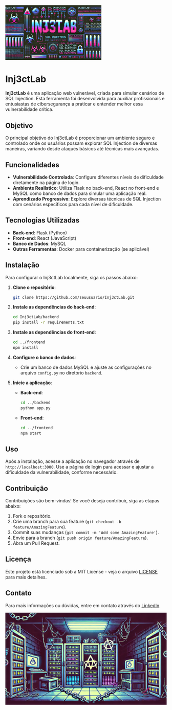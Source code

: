 <img src="Header.png" alt="Inj3ctLab Header" width="300"/>

# Inj3ctLab

**Inj3ctLab** é uma aplicação web vulnerável, criada para simular cenários de SQL Injection. Esta ferramenta foi desenvolvida para auxiliar profissionais e entusiastas de cibersegurança a praticar e entender melhor essa vulnerabilidade crítica.

## Objetivo

O principal objetivo do Inj3ctLab é proporcionar um ambiente seguro e controlado onde os usuários possam explorar SQL Injection de diversas maneiras, variando desde ataques básicos até técnicas mais avançadas.

## Funcionalidades

- **Vulnerabilidade Controlada**: Configure diferentes níveis de dificuldade diretamente na página de login.
- **Ambiente Realístico**: Utiliza Flask no back-end, React no front-end e MySQL como banco de dados para simular uma aplicação real.
- **Aprendizado Progressivo**: Explore diversas técnicas de SQL Injection com cenários específicos para cada nível de dificuldade.

## Tecnologias Utilizadas

- **Back-end**: Flask (Python)
- **Front-end**: React (JavaScript)
- **Banco de Dados**: MySQL
- **Outras Ferramentas**: Docker para containerização (se aplicável)

## Instalação

Para configurar o Inj3ctLab localmente, siga os passos abaixo:

1. **Clone o repositório**:
   ```bash
   git clone https://github.com/seuusuario/Inj3ctLab.git
   ```
2. **Instale as dependências do back-end**:
   ```bash
   cd Inj3ctLab/backend
   pip install -r requirements.txt
   ```
3. **Instale as dependências do front-end**:
   ```bash
   cd ../frontend
   npm install
   ```
4. **Configure o banco de dados**:
   - Crie um banco de dados MySQL e ajuste as configurações no arquivo `config.py` no diretório `backend`.

5. **Inicie a aplicação**:
   - **Back-end**:
     ```bash
     cd ../backend
     python app.py
     ```
   - **Front-end**:
     ```bash
     cd ../frontend
     npm start
     ```

## Uso

Após a instalação, acesse a aplicação no navegador através de `http://localhost:3000`. Use a página de login para acessar e ajustar a dificuldade da vulnerabilidade, conforme necessário.

## Contribuição

Contribuições são bem-vindas! Se você deseja contribuir, siga as etapas abaixo:

1. Fork o repositório.
2. Crie uma branch para sua feature (`git checkout -b feature/AmazingFeature`).
3. Commit suas mudanças (`git commit -m 'Add some AmazingFeature'`).
4. Envie para a branch (`git push origin feature/AmazingFeature`).
5. Abra um Pull Request.

## Licença

Este projeto está licenciado sob a MIT License - veja o arquivo [LICENSE](LICENSE) para mais detalhes.

## Contato

Para mais informações ou dúvidas, entre em contato através do [LinkedIn](https://www.linkedin.com/in/933d13b9/).

<img src="sd.webp" alt="Inj3ctLab footer"/>

